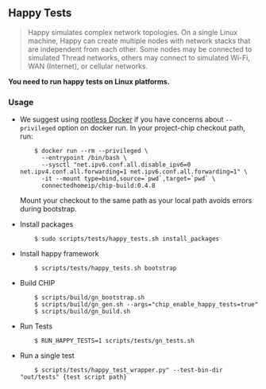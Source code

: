 ## Happy Tests

> Happy simulates complex network topologies. On a single Linux machine, Happy
> can create multiple nodes with network stacks that are independent from each
> other. Some nodes may be connected to simulated Thread networks, others may
> connect to simulated Wi-Fi, WAN (Internet), or cellular networks.

**You need to run happy tests on Linux platforms.**

### Usage

-   We suggest using
    [rootless Docker](https://docs.docker.com/engine/security/rootless/) if you
    have concerns about `--privileged` option on docker run. In your
    project-chip checkout path, run:

            $ docker run --rm --privileged \
              --entrypoint /bin/bash \
              --sysctl "net.ipv6.conf.all.disable_ipv6=0 net.ipv4.conf.all.forwarding=1 net.ipv6.conf.all.forwarding=1" \
              -it --mount type=bind,source=`pwd`,target=`pwd` \
              connectedhomeip/chip-build:0.4.8

    Mount your checkout to the same path as your local path avoids errors during
    bootstrap.

-   Install packages

            $ sudo scripts/tests/happy_tests.sh install_packages

-   Install happy framework

            $ scripts/tests/happy_tests.sh bootstrap

-   Build CHIP

            $ scripts/build/gn_bootstrap.sh
            $ scripts/build/gn_gen.sh --args="chip_enable_happy_tests=true"
            $ scripts/build/gn_build.sh

-   Run Tests

            $ RUN_HAPPY_TESTS=1 scripts/tests/gn_tests.sh

-   Run a single test

            $ scripts/tests/happy_test_wrapper.py" --test-bin-dir "out/tests" {test script path}
